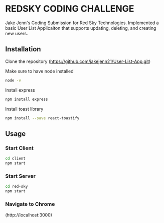 # REDSKY CODING CHALLENGE

Jake Jenn's Coding Submission for Red Sky Technologies. Implemented a basic User List Applicaiton that supports updating, deleting, and creating new users.

## Installation

Clone the repository (https://github.com/jakejenn21/User-List-App.git)

Make sure to have node installed

```bash
node -v
```

Install express

```bash
npm install express
```

Install toast library

```bash
npm install --save react-toastify
```

## Usage

### Start Client

```bash
cd client
npm start
```

### Start Server

```bash
cd red-sky
npm start
```

### Navigate to Chrome

(http://localhost:3000)

